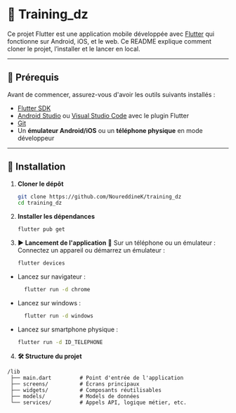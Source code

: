 # 📱 Training_dz

Ce projet Flutter est une application mobile développée avec [Flutter](https://flutter.dev/) qui fonctionne sur Android, iOS, et le web. Ce README explique comment cloner le projet, l’installer et le lancer en local.

---

## 🚀 Prérequis

Avant de commencer, assurez-vous d'avoir les outils suivants installés :

- [Flutter SDK](https://docs.flutter.dev/get-started/install)
- [Android Studio](https://developer.android.com/studio) ou [Visual Studio Code](https://code.visualstudio.com/) avec le plugin Flutter
- [Git](https://git-scm.com/)
- Un **émulateur Android/iOS** ou un **téléphone physique** en mode développeur

---

## 🧾 Installation

1. **Cloner le dépôt**
   ```bash
   git clone https://github.com/NoureddineK/training_dz
   cd training_dz 
2. **Installer les dépendances**
    ```bash 
    flutter pub get
3. **▶️ Lancement de l'application**
📱 Sur un téléphone ou un émulateur :
Connectez un appareil ou démarrez un émulateur :
    ```bash 
    flutter devices
- Lancez sur navigateur :
  ```bash 
    flutter run -d chrome
- Lancez sur windows :
  ```bash 
    flutter run -d windows
- Lancez sur smartphone physique :
    ```bash 
    flutter run -d ID_TELEPHONE
4. **🛠️ Structure du projet**
```text 
/lib
 ├── main.dart         # Point d'entrée de l'application
 ├── screens/          # Écrans principaux
 ├── widgets/          # Composants réutilisables
 ├── models/           # Models de données
 └── services/         # Appels API, logique métier, etc.
